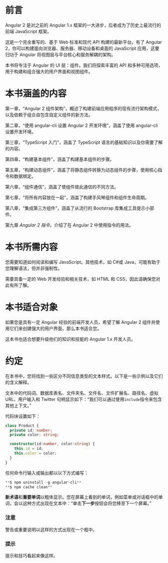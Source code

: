# 前言

Angular 2 是对之前的 Angular 1.x 框架的一大进步，后者成为了历史上最流行的前端 JavaScript 框架。

这是一个完全重写的、基于 Web 标准和现代 API 构建的最新平台。有了 Angular 2，你可以构建面向浏览器、服务器、移动设备和桌面的 JavaScript 应用，这要归功于 Angular 将视图层与平台核心和服务解耦的架构。

本书将专注于 Angular 的 UI 层：组件。我们将探索丰富的 API 和多种可用选项，用于构建和组合强大的用户界面和视图组件。

# 本书涵盖的内容

第一章，“Angular 2 组件架构”，概述了构建前端应用程序的现有流行架构模式，以及依赖于组合自包含自定义组件的新方法。

第二章，“使用 angular-cli 设置 Angular 2 开发环境”，涵盖了使用 angular-cli 设置开发环境。

第三章，“TypeScript 入门”，涵盖了 TypeScript 语言的基础知识以及你需要了解的内容。

第四章，“构建基本组件”，涵盖了构建基本组件的步骤。

第五章，“构建动态组件”，涵盖了将静态组件转换为动态组件的步骤，使用核心指令和数据绑定。

第六章，“组件通信”，涵盖了使组件彼此通信的不同方法。

第七章，“将所有内容放在一起”，涵盖了构建手风琴组件和组件生命周期。

第八章，“集成第三方组件”，涵盖了从流行的 Bootstrap 库集成工具提示小部件。

第九章 *Angular 2 指令*，介绍了在 Angular 2 中使用指令的用法。

# 本书所需内容

您需要知道如何阅读和编写 JavaScript。其他技术，如 C#或 Java，可能有助于您理解语法，但并非强制性。

需要具备一定的 Web 开发经验和相关技术，如 HTML 和 CSS，因此请确保您对此有所了解。

# 本书适合对象

如果您是具有一定 Angular 经验的前端开发人员，希望了解 Angular 2 组件并使用它们来创建强大的用户界面，那么本书适合您。

这本书也适合想要升级他们的知识和技能的 Angular 1.x 开发人员。

# 约定

在本书中，您将找到一些区分不同信息类型的文本样式。以下是一些示例以及它们的含义解释。

文本中的代码词、数据库表名、文件夹名、文件名、文件扩展名、路径名、虚拟 URL、用户输入和 Twitter 句柄显示如下：“我们可以通过使用`include`指令来包含其他上下文。”

代码块设置如下：

```ts
class Product {
  private id: number;
  private color: string;

  constructor(id:number, color:string) {
    this.id = id;
    this.color = color;
  }
}
```

任何命令行输入或输出都以以下方式编写：

```ts
**$ npm uninstall -g angular-cli**
**$ npm cache clean**

```

**新术语**和**重要单词**以粗体显示。您在屏幕上看到的单词，例如菜单或对话框中的单词，会以这种方式出现在文本中：“单击**下一步**按钮会将您移至下一个屏幕。”

### 注意

警告或重要说明以这样的方式出现在一个框中。

### 提示

提示和技巧看起来像这样。
